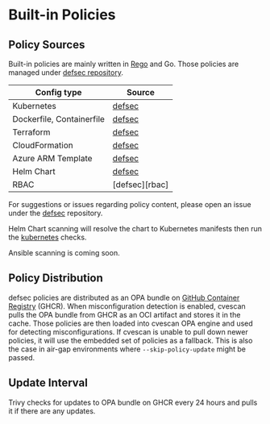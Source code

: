 # Built-in Policies

## Policy Sources

Built-in policies are mainly written in [Rego][rego] and Go.
Those policies are managed under [defsec repository][defsec].

| Config type               | Source               |
|---------------------------|----------------------|
| Kubernetes                | [defsec][kubernetes] |
| Dockerfile, Containerfile | [defsec][docker]     |
| Terraform                 | [defsec][defsec]     |
| CloudFormation            | [defsec][defsec]     |
| Azure ARM Template        | [defsec][defsec]     |
| Helm Chart                | [defsec][kubernetes] |      
| RBAC                      | [defsec][rbac]       |      

For suggestions or issues regarding policy content, please open an issue under the [defsec][defsec] repository.

Helm Chart scanning will resolve the chart to Kubernetes manifests then run the [kubernetes][kubernetes] checks.

Ansible scanning is coming soon.

## Policy Distribution
defsec policies are distributed as an OPA bundle on [GitHub Container Registry][ghcr] (GHCR).
When misconfiguration detection is enabled, cvescan pulls the OPA bundle from GHCR as an OCI artifact and stores it in the cache.
Those policies are then loaded into cvescan OPA engine and used for detecting misconfigurations.
If cvescan is unable to pull down newer policies, it will use the embedded set of policies as a fallback. This is also the case in air-gap environments where `--skip-policy-update` might be passed.

## Update Interval
Trivy checks for updates to OPA bundle on GHCR every 24 hours and pulls it if there are any updates.

[rego]: https://www.openpolicyagent.org/docs/latest/policy-language/
[defsec]: https://github.com/aquasecurity/defsec
[kubernetes]: https://github.com/aquasecurity/defsec/tree/master/internal/rules/kubernetes
[kubernetes]: https://github.com/aquasecurity/defsec/tree/master/internal/rules/rbac
[docker]: https://github.com/aquasecurity/defsec/tree/master/internal/rules/policies/docker
[ghcr]: https://github.com/aquasecurity/defsec/pkgs/container/defsec

